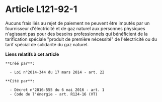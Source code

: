 # Article L121-92-1

Aucuns frais liés au rejet de paiement ne peuvent être imputés par un fournisseur d'électricité et de gaz naturel aux
personnes physiques n'agissant pas pour des besoins professionnels qui bénéficient de la tarification spéciale "produit de
première nécessité" de l'électricité ou du tarif spécial de solidarité du gaz naturel.

**Liens relatifs à cet article**

	**Créé par**:

	  - Loi n°2014-344 du 17 mars 2014 - art. 22

	**Cité par**:

	  - Décret n°2016-555 du 6 mai 2016 - art. 1
	  - Code de l'énergie - art. R124-16 (VT)

